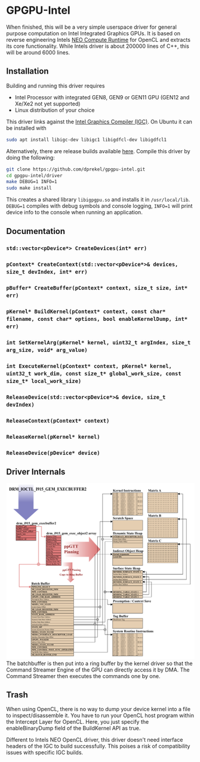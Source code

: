 # GPGPU-Intel
When finished, this will be a very simple userspace driver for general purpose computation on Intel Integrated Graphics GPUs. It is based on reverse engineering Intels [NEO Compute Runtime](https://github.com/intel/compute-runtime) for OpenCL and extracts its core functionality. While Intels driver is about 200000 lines of C++, this will be around 6000 lines.


## Installation
Building and running this driver requires
- Intel Processor with integrated GEN8, GEN9 or GEN11 GPU (GEN12 and Xe/Xe2 not yet supported)
- Linux distribution of your choice

This driver links against the [Intel Graphics Compiler (IGC)](https://github.com/intel/intel-graphics-compiler). On Ubuntu it can be installed with
```sh
sudo apt install libigc-dev libigc1 libigdfcl-dev libigdfcl1
```
Alternatively, there are release builds available [here](https://github.com/intel/intel-graphics-compiler/releases).
Compile this driver by doing the following:
```sh
git clone https://github.com/dprekel/gpgpu-intel.git
cd gpgpu-intel/driver
make DEBUG=1 INFO=1
sudo make install
```
This creates a shared library `libigpgpu.so` and installs it in `/usr/local/lib`. `DEBUG=1` compiles with debug symbols and console logging, `INFO=1` will print device info to the console when running an application.

## Documentation
### `std::vector<pDevice*> CreateDevices(int* err)`
### `pContext* CreateContext(std::vector<pDevice*>& devices, size_t devIndex, int* err)`
### `pBuffer* CreateBuffer(pContext* context, size_t size, int* err)`
### `pKernel* BuildKernel(pContext* context, const char* filename, const char* options, bool enableKernelDump, int* err)`
### `int SetKernelArg(pKernel* kernel, uint32_t argIndex, size_t arg_size, void* arg_value)`
### `int ExecuteKernel(pContext* context, pKernel* kernel, uint32_t work_dim, const size_t* global_work_size, const size_t* local_work_size)`
### `ReleaseDevice(std::vector<pDevice*>& device, size_t devIndex)`
### `ReleaseContext(pContext* context)`
### `ReleaseKernel(pKernel* kernel)`
### `ReleaseDevice(pDevice* device)`


## Driver Internals
![](images/GPU_Driver_Flowchart.png?raw=true)
The batchbuffer is then put into a ring buffer by the kernel driver so that the Command Streamer Engine of the GPU can directly access it by DMA. The Command Streamer then executes the commands one by one.

## Trash
When using OpenCL, there is no way to dump your device kernel into a file to inspect/disassemble it. You have to run your OpenCL host program within the Intercept Layer for OpenCL. Here, you just specify the enableBinaryDump field of the BuildKernel API as true.

Different to Intels NEO OpenCL driver, this driver doesn't need interface headers of the IGC to build successfully. This poises a risk of compatibility issues with specific IGC builds. 

